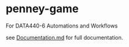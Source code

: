 # penney-game
For DATA440-6 Automations and Workflows

see [Documentation.md](Documentation.md) for full documentation.
